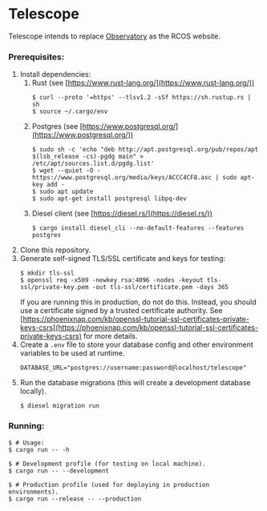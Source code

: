# Telescope
Telescope intends to replace [Observatory](https://github.com/rcos/observatory-server) 
as the RCOS website.

### Prerequisites:
1. Install dependencies:
    1. Rust (see [https://www.rust-lang.org/](https://www.rust-lang.org/))
        ```shell script
        $ curl --proto '=https' --tlsv1.2 -sSf https://sh.rustup.rs | sh
        $ source ~/.cargo/env
        ```
    2. Postgres (see [https://www.postgresql.org/](https://www.postgresql.org/))
        ```shell script
        $ sudo sh -c 'echo "deb http://apt.postgresql.org/pub/repos/apt $(lsb_release -cs)-pgdg main" > /etc/apt/sources.list.d/pgdg.list'
        $ wget --quiet -O - https://www.postgresql.org/media/keys/ACCC4CF8.asc | sudo apt-key add -
        $ sudo apt update
        $ sudo apt-get install postgresql libpq-dev
        ```
    3. Diesel client (see [https://diesel.rs/](https://diesel.rs/))
        ```shell script
        $ cargo install diesel_cli --no-default-features --features postgres
        ``` 
2. Clone this repository.
3. Generate self-signed TLS/SSL certificate and keys for testing: 
    ```shell script
    $ mkdir tls-ssl
    $ openssl req -x509 -newkey rsa:4096 -nodes -keyout tls-ssl/private-key.pem -out tls-ssl/certificate.pem -days 365
    ```
   If you are running this in production, do not do this. Instead, you should use
   a certificate signed by a trusted certificate authority. See 
   [https://phoenixnap.com/kb/openssl-tutorial-ssl-certificates-private-keys-csrs](https://phoenixnap.com/kb/openssl-tutorial-ssl-certificates-private-keys-csrs)
   for more details.
4. Create a `.env` file to store your database config and other environment 
    variables to be used at runtime. 
    ```shell script
    DATABASE_URL="postgres://username:password@localhost/telescope"
    ```
5. Run the database migrations (this will create a development database locally).
    ```shell script
    $ diesel migration run
    ```

### Running:
```shell script
$ # Usage:
$ cargo run -- -h

$ # Development profile (for testing on local machine).
$ cargo run -- --development

$ # Production profile (used for deploying in production environments).
$ cargo run --release -- --production
```
